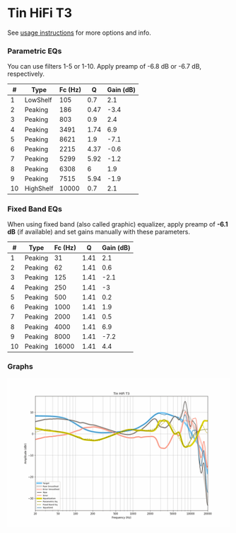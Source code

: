 # Tin HiFi T3
See [usage instructions](https://github.com/jaakkopasanen/AutoEq#usage) for more options and info.

### Parametric EQs
You can use filters 1-5 or 1-10. Apply preamp of -6.8 dB or -6.7 dB, respectively.

|   # | Type      |   Fc (Hz) |    Q |   Gain (dB) |
|-----|-----------|-----------|------|-------------|
|   1 | LowShelf  |       105 | 0.7  |         2.1 |
|   2 | Peaking   |       186 | 0.47 |        -3.4 |
|   3 | Peaking   |       803 | 0.9  |         2.4 |
|   4 | Peaking   |      3491 | 1.74 |         6.9 |
|   5 | Peaking   |      8621 | 1.9  |        -7.1 |
|   6 | Peaking   |      2215 | 4.37 |        -0.6 |
|   7 | Peaking   |      5299 | 5.92 |        -1.2 |
|   8 | Peaking   |      6308 | 6    |         1.9 |
|   9 | Peaking   |      7515 | 5.94 |        -1.9 |
|  10 | HighShelf |     10000 | 0.7  |         2.1 |

### Fixed Band EQs
When using fixed band (also called graphic) equalizer, apply preamp of **-6.1 dB** (if available) and set gains manually with these parameters.

|   # | Type    |   Fc (Hz) |    Q |   Gain (dB) |
|-----|---------|-----------|------|-------------|
|   1 | Peaking |        31 | 1.41 |         2.1 |
|   2 | Peaking |        62 | 1.41 |         0.6 |
|   3 | Peaking |       125 | 1.41 |        -2.1 |
|   4 | Peaking |       250 | 1.41 |        -3   |
|   5 | Peaking |       500 | 1.41 |         0.2 |
|   6 | Peaking |      1000 | 1.41 |         1.9 |
|   7 | Peaking |      2000 | 1.41 |         0.5 |
|   8 | Peaking |      4000 | 1.41 |         6.9 |
|   9 | Peaking |      8000 | 1.41 |        -7.2 |
|  10 | Peaking |     16000 | 1.41 |         4.4 |

### Graphs
![](./Tin%20HiFi%20T3.png)
